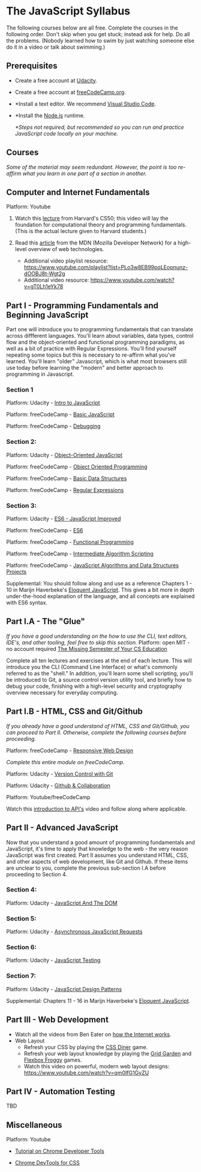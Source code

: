 # The JavaScript Syllabus
 
The following courses below are all free. Complete the courses in the following order. Don't skip when you get stuck; instead ask for help. Do all the problems. (Nobody learned how to swim by just watching someone else do it in a video or talk about swimming.)
 
## Prerequisites
 
- Create a free account at [Udacity](https://www.udacity.com/).
- Create a free account at [freeCodeCamp.org](https://www.freecodecamp.org/).
- *Install a text editor. We recommend [Visual Studio Code](https://code.visualstudio.com/).
- *Install the [Node.js](https://nodejs.org/en/) runtime.
  
    _*Steps not required, but recommended so you can run and practice JavaScript code locally on your machine._
 
## Courses
_Some of the material may seem redundant. However, the point is too re-affirm what you learn in one part of a section in another._
 
## Computer and Internet Fundamentals
Platform: Youtube
 
1. Watch this [lecture](https://www.youtube.com/watch?v=Tpl7k8IOT6E) from Harvard's CS50; this video will lay the foundation for computational theory and programming fundamentals.
(This is the actual lecture given to Harvard students.)
 
2. Read this [article](https://developer.mozilla.org/en-US/docs/Learn/Getting_started_with_the_web) from the MDN (Mozilla Developer Network) for a high-level overview of web technologies.
    - Additional video playlist resource: https://www.youtube.com/playlist?list=PLo3w8EB99pqLEopnunz-dOOBJ8t-Wgt2g
    - Additional video resource: https://www.youtube.com/watch?v=gT0Lh1eYk78
 
 
## Part I - Programming Fundamentals and Beginning JavaScript
Part one will introduce you to programming fundamentals that can translate across diffferent languages. You'll learn about variables, data types, control flow and the  object-oriented and functional programming paradigms, as well as a bit of practice with Regular Expressions. You'll find yourself repeating some topics but this is necessary to re-affirm what you've learned. You'll learn "older" Javascript, which is what most browsers still use today before learning the "modern" and better approach to programming in Javascript.
 
 
### Section 1
 
Platform: Udacity - [Intro to JavaScript](https://www.udacity.com/course/intro-to-javascript--ud803)
 
Platform: freeCodeCamp - [Basic JavaScript](https://www.freecodecamp.org/learn/javascript-algorithms-and-data-structures/basic-javascript/)
 
Platform: freeCodeCamp - [Debugging](https://www.freecodecamp.org/learn/javascript-algorithms-and-data-structures/debugging/)
 
### Section 2:
Platform: Udacity - [Object-Oriented JavaScript](https://www.udacity.com/course/object-oriented-javascript--ud711)
 
Platform: freeCodeCamp - [Object Oriented Programming](https://www.freecodecamp.org/learn/javascript-algorithms-and-data-structures/object-oriented-programming/)
 
Platform: freeCodeCamp - [Basic Data Structures](https://www.freecodecamp.org/learn/javascript-algorithms-and-data-structures/basic-data-structures/)
 
Platform: freeCodeCamp - [Regular Expressions](https://www.freecodecamp.org/learn/javascript-algorithms-and-data-structures/regular-expressions/)
 
### Section 3:
Platform: Udacity - [ES6 - JavaScript Improved](https://www.udacity.com/course/es6-javascript-improved--ud356)
 
Platform: freeCodeCamp - [ES6](https://www.freecodecamp.org/learn/javascript-algorithms-and-data-structures/es6/)
 
Platform: freeCodeCamp - [Functional Programming](https://www.freecodecamp.org/learn/javascript-algorithms-and-data-structures/functional-programming/)
 
Platform: freeCodeCamp - [Intermediate Algorithm Scripting](https://www.freecodecamp.org/learn/javascript-algorithms-and-data-structures/intermediate-algorithm-scripting/)
 
Platform: freeCodeCamp - [JavaScript Algorithms and Data Structures Projects](https://www.freecodecamp.org/learn/javascript-algorithms-and-data-structures/javascript-algorithms-and-data-structures-projects/)
 
 
Supplemental: You should follow along and use as a reference Chapters 1 - 10 in Marijn Haverbeke's [Eloquent JavaScript](https://eloquentjavascript.net/). This gives a bit more in depth under-the-hood explanation of the language, and all concepts are explained with ES6 syntax.

## Part I.A - The "Glue"
_If you have a good understanding on the how to use the CLI, text editors, IDE's, and other tooling, feel free to skip this section._
Platform: open MIT - no account required
[The Missing Semester of Your CS Education](https://missing.csail.mit.edu/)

Complete all ten lectures and exercises at the end of each lecture. This will introduce you the CLI (Command Line Interface) or what's commonly referred to as the "shell." In addition, you'll learn some shell scripting, you'll be introduced to Git, a source control version utility tool, and briefly how to debug your code, finishing with a high-level security and cryptography overview necessary for everyday computing.

## Part I.B - HTML, CSS and Git/Github
_If you already have a good understand of HTML, CSS and Git/Github, you can proceed to Part II. Otherwise, complete the following courses before proceeding._

Platform: freeCodeCamp - [Responsive Web Design](https://www.freecodecamp.org/learn/responsive-web-design/basic-html-and-html5/)

_Complete this entire module on freeCodeCamp_.

Platform: Udacity - [Version Control with Git](https://www.udacity.com/course/version-control-with-git--ud123)

Platform: Udacity - [Github & Collaboration](https://classroom.udacity.com/courses/ud456)
 
Platform: Youtube/freeCodeCamp
 
Watch this [introduction to API's](https://www.youtube.com/watch?v=GZvSYJDk-us) video and follow along where applicable.
 
 
## Part II - Advanced JavaScript
Now that you understand a good amount of programming fundamentals and JavaScript, it's time to apply that knowledge to the web - the very reason JavaScript was first created. Part II assumes you understand HTML, CSS, and other aspects of web development, like Git and Github. If these items are unclear to you, complete the previous sub-section I.A before proceeding to Section 4.
 
### Section 4:
Platform: Udacity - [JavaScript And The DOM](https://www.udacity.com/course/javascript-and-the-dom--ud117)
 
### Section 5:
Platform: Udacity - [Asynchronous JavaScript Requests](https://www.udacity.com/course/asynchronous-javascript-requests--ud109)
 
### Section 6:
Platform: Udacity - [JavaScript Testing](https://www.udacity.com/course/javascript-testing--ud549)
 
### Section 7:
Platform: Udacity - [JavaScript Design Patterns](https://www.udacity.com/course/javascript-design-patterns--ud989)

Supplemental: Chapters 11 - 16 in Marijn Haverbeke's [Eloquent JavaScript](https://eloquentjavascript.net/).

## Part III - Web Development

 - Watch all the videos from Ben Eater on [how the Internet works](https://eater.net/inet).
 - Web Layout
   - Refresh your CSS by playing the [CSS Diner](https://flukeout.github.io/) game.
   - Refresh your web layout knowledge by playing the [Grid Garden](https://cssgridgarden.com/) and [Flexbox Froggy](https://flexboxfroggy.com/) games.
   - Watch this video on powerful, modern web layout designs: https://www.youtube.com/watch?v=qm0IfG1GyZU

## Part IV - Automation Testing

TBD

## Miscellaneous

Platform: Youtube
 
 - [Tutorial on Chrome Developer Tools](https://www.youtube.com/watch?v=wcFnnxfA70g)
 
 - [Chrome DevTools for CSS](https://www.youtube.com/watch?v=Z3HGJsNLQ1E)

